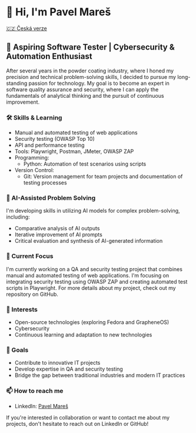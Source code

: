 # 👋 Hi, I'm Pavel Mareš

[🇨🇿 Česká verze](https://github.com/painter99/QA-and-Security-Testing-Project/blob/main/README_CS.md)

## 🚀 Aspiring Software Tester | Cybersecurity & Automation Enthusiast

After several years in the powder coating industry, where I honed my precision and technical problem-solving skills, I decided to pursue my long-standing passion for technology. My goal is to become an expert in software quality assurance and security, where I can apply the fundamentals of analytical thinking and the pursuit of continuous improvement.

### 🛠 Skills & Learning
- Manual and automated testing of web applications
- Security testing (OWASP Top 10)
- API and performance testing
- Tools: Playwright, Postman, JMeter, OWASP ZAP
- Programming: 
  * Python: Automation of test scenarios using scripts
- Version Control: 
  * Git: Version management for team projects and documentation of testing processes

### 🤖 AI-Assisted Problem Solving
I'm developing skills in utilizing AI models for complex problem-solving, including:
- Comparative analysis of AI outputs
- Iterative improvement of AI prompts
- Critical evaluation and synthesis of AI-generated information

### 🌱 Current Focus
I'm currently working on a QA and security testing project that combines manual and automated testing of web applications. I'm focusing on integrating security testing using OWASP ZAP and creating automated test scripts in Playwright. For more details about my project, check out my repository on GitHub.

### 🔭 Interests
- Open-source technologies (exploring Fedora and GrapheneOS)
- Cybersecurity
- Continuous learning and adaptation to new technologies

### 🎯 Goals
- Contribute to innovative IT projects
- Develop expertise in QA and security testing
- Bridge the gap between traditional industries and modern IT practices

### 📫 How to reach me
- LinkedIn: [Pavel Mareš](https://linkedin.com/in/pavel-mares-p99)

If you're interested in collaboration or want to contact me about my projects, don't hesitate to reach out on LinkedIn or GitHub!

